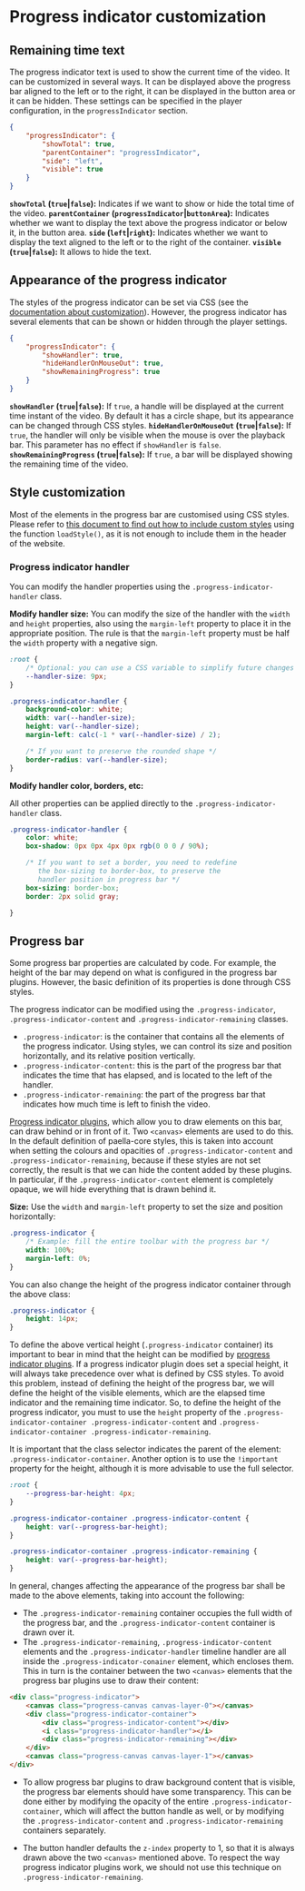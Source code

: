 # Progress indicator customization

## Remaining time text

The progress indicator text is used to show the current time of the video. It can be customized in several ways. It can be displayed above the progress bar aligned to the left or to the right, it can be displayed in the button area or it can be hidden. These settings can be specified in the player configuration, in the `progressIndicator` section.

```json
{
    "progressIndicator": {
        "showTotal": true,
        "parentContainer": "progressIndicator",
        "side": "left", 
        "visible": true
    }
}
```

**`showTotal` (`true`|`false`):** Indicates if we want to show or hide the total time of the video.
**`parentContainer` (`progressIndicator`|`buttonArea`):** Indicates whether we want to display the text above the progress indicator or below it, in the button area.
**`side` (`left`|`right`):** Indicates whether we want to display the text aligned to the left or to the right of the container.
**`visible` (`true`|`false`):** It allows to hide the text.

## Appearance of the progress indicator

The styles of the progress indicator can be set via CSS (see the [documentation about customization](customization.md)). However, the progress indicator has several elements that can be shown or hidden through the player settings.

```json
{
    "progressIndicator": {
        "showHandler": true,
        "hideHandlerOnMouseOut": true,
        "showRemainingProgress": true
    }
}
```

**`showHandler` (`true`|`false`):** If `true`, a handle will be displayed at the current time instant of the video. By default it has a circle shape, but its appearance can be changed through CSS styles.
**`hideHandlerOnMouseOut` (`true`|`false`):** If `true`, the handler will only be visible when the mouse is over the playback bar. This parameter has no effect if `showHandler` is `false`.
**`showRemainingProgress` (`true`|`false`):** If `true`, a bar will be displayed showing the remaining time of the video.

## Style customization

Most of the elements in the progress bar are customised using CSS styles. Please refer to [this document to find out how to include custom styles](styles.md) using the function `loadStyle()`, as it is not enough to include them in the header of the website.

### Progress indicator handler

You can modify the handler properties using the `.progress-indicator-handler` class.

**Modify handler size:** You can modify the size of the handler with the `width` and `height` properties, also using the `margin-left` property to place it in the appropriate position. The rule is that the `margin-left` property must be half the `width` property with a negative sign.

```css
:root {
    /* Optional: you can use a CSS variable to simplify future changes */
	--handler-size: 9px;
}

.progress-indicator-handler {
    background-color: white;
	width: var(--handler-size);
    height: var(--handler-size);
	margin-left: calc(-1 * var(--handler-size) / 2);

    /* If you want to preserve the rounded shape */
    border-radius: var(--handler-size); 
}
```

**Modify handler color, borders, etc:**

All other properties can be applied directly to the `.progress-indicator-handler` class.

```css
.progress-indicator-handler {
    color: white;
    box-shadow: 0px 0px 4px 0px rgb(0 0 0 / 90%);

    /* If you want to set a border, you need to redefine 
       the box-sizing to border-box, to preserve the
       handler position in progress bar */
    box-sizing: border-box;
    border: 2px solid gray;

}
```

## Progress bar

Some progress bar properties are calculated by code. For example, the height of the bar may depend on what is configured in the progress bar plugins. However, the basic definition of its properties is done through CSS styles.

The progress indicator can be modified using the `.progress-indicator`, `.progress-indicator-content` and `.progress-indicator-remaining` classes. 

- `.progress-indicator`: is the container that contains all the elements of the progress indicator. Using styles, we can control its size and position horizontally, and its relative position vertically.
- `.progress-indicator-content`: this is the part of the progress bar that indicates the time that has elapsed, and is located to the left of the handler.
- `.progress-indicator-remaining`: the part of the progress bar that indicates how much time is left to finish the video.

[Progress indicator plugins](progress_indicator_plugin.md), which allow you to draw elements on this bar, can draw behind or in front of it. Two `<canvas>` elements are used to do this. In the default definition of paella-core styles, this is taken into account when setting the colours and opacities of `.progress-indicator-content` and `.progress-indicator-remaining`, because if these styles are not set correctly, the result is that we can hide the content added by these plugins. In particular, if the `.progress-indicator-content` element is completely opaque, we will hide everything that is drawn behind it.

**Size:** Use the `width` and `margin-left` property to set the size and position horizontally:

```css
.progress-indicator {
    /* Example: fill the entire toolbar with the progress bar */
    width: 100%;
    margin-left: 0%;
}
```

You can also change the height of the progress indicator container through the above class:

```css
.progress-indicator {
    height: 14px;
}
```


To define the above vertical height (`.progress-indicator` container) its important to bear in mind that the height can be modified by [progress indicator plugins](progress_indicator_plugin.md). If a progress indicator plugin does set a special height, it will always take precedence over what is defined by CSS styles. To avoid this problem, instead of defining the height of the progress bar, we will define the height of the visible elements, which are the elapsed time indicator and the remaining time indicator. So, to define the height of the progress indicator, you must to use the `height` property of the `.progress-indicator-container .progress-indicator-content` and `.progress-indicator-container .progress-indicator-remaining`.

It is important that the class selector indicates the parent of the element: `.progress-indicator-container`. Another option is to use the `!important` property for the height, although it is more advisable to use the full selector.


```css
:root {
    --progress-bar-height: 4px;
}

.progress-indicator-container .progress-indicator-content {
    height: var(--progress-bar-height);
}

.progress-indicator-container .progress-indicator-remaining {
    height: var(--progress-bar-height);
}
```

In general, changes affecting the appearance of the progress bar shall be made to the above elements, taking into account the following:

- The `.progress-indicator-remaining` container occupies the full width of the progress bar, and the `.progress-indicator-content` container is drawn over it.
- The `.progress-indicator-remaining`, `.progress-indicator-content` elements and the `.progress-indicator-handler` timeline handler are all inside the `.progress-indicator-conainer` element, which encloses them. This in turn is the container between the two `<canvas>` elements that the progress bar plugins use to draw their content:

```html
<div class="progress-indicator">
	<canvas class="progress-canvas canvas-layer-0"></canvas>
	<div class="progress-indicator-container">
		<div class="progress-indicator-content"></div>
		<i class="progress-indicator-handler"></i>
    	<div class="progress-indicator-remaining"></div>
    </div>
	<canvas class="progress-canvas canvas-layer-1"></canvas>
</div>
```

- To allow progress bar plugins to draw background content that is visible, the progress bar elements should have some transparency. This can be done either by modifying the opacity of the entire `.progress-indicator-container`, which will affect the button handle as well, or by modifying the `.progress-indicator-content` and `.progress-indicator-remaining` containers separately.

- The button handler defaults the `z-index` property to 1, so that it is always drawn above the two `<canvas>` mentioned above. To respect the way progress indicator plugins work, we should not use this technique on `.progress-indicator-remaining`.